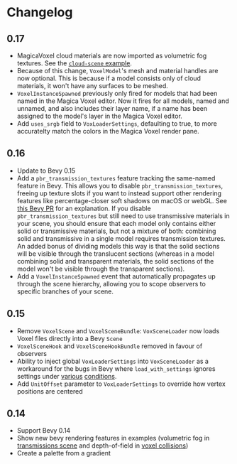 # Changelog

## 0.17

- MagicaVoxel cloud materials are now imported as volumetric fog textures. See the [`cloud-scene` example](/examples/cloud-scene.rs).
- Because of this change, `VoxelModel`'s mesh and material handles are now optional. This is because if a model consists only of cloud materials, it won't have any surfaces to be meshed.
- `VoxelInstanceSpawned` previously only fired for models that had been named in the Magica Voxel editor. Now it fires for all models, named and unnamed, and also includes their layer name, if a name has been assigned to the model's layer in the Magica Voxel editor.
- Add `uses_srgb` field to `VoxLoaderSettings`, defaulting to true, to more accuratelty match the colors in the Magica Voxel render pane.

## 0.16

- Update to Bevy 0.15
- Add a `pbr_transmission_textures` feature tracking the same-named feature in Bevy. This allows you to disable `pbr_transmission_textures`, freeing up texture slots if you want to instead support other rendering features like percentage-closer soft shadows on macOS or webGL. See [this Bevy PR](https://github.com/bevyengine/bevy/pull/16068) for an explanation. If you disable `pbr_transmission_textures` but still need to use transmissive materials in your scene, you should ensure that each model only contains either solid or transmissive materials, but not a mixture of both: combining solid and transmissive in a single model requires transmission textures. An added bonus of dividing models this way is that the solid sections will be visible through the translucent sections (whereas in a model combining solid and transparent materials, the solid sections of the model won't be visible through the transparent sections).
- Add a `VoxelInstanceSpawned` event that automatically propagates up through the scene hierarchy, allowing you to scope observers to specific branches of your scene.

## 0.15

- Remove `VoxelScene` and `VoxelSceneBundle`: `VoxSceneLoader` now loads Voxel files directly into a Bevy `Scene`
- `VoxelSceneHook` and `VoxelSceneHookBundle` removed in favour of observers
- Ability to inject global `VoxLoaderSettings` into `VoxSceneLoader` as a workaround for the bugs in Bevy where `load_with_settings` ignores settings under [various](https://github.com/bevyengine/bevy/issues/11111) [conditions](https://github.com/bevyengine/bevy/issues/12320).
- Add `UnitOffset` parameter to `VoxLoaderSettings` to override how vertex positions are centered

## 0.14

- Support Bevy 0.14
- Show new bevy rendering features in examples (volumetric fog in [transmissions scene](./examples/transmission-scene.rs) and depth-of-field in [voxel collisions](./examples/voxel-collisions.rs))
- Create a palette from a gradient